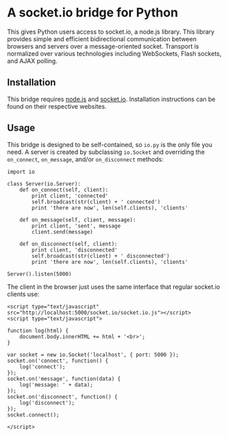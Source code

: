 # A socket.io bridge for Python

This gives Python users access to socket.io, a node.js library. This library provides simple and efficient bidirectional communication between browsers and servers over a message-oriented socket. Transport is normalized over various technologies including WebSockets, Flash sockets, and AJAX polling.

## Installation

This bridge requires [node.js](http://nodejs.org) and [socket.io](http://socket.io). Installation instructions can be found on their respective websites.

## Usage

This bridge is designed to be self-contained, so `io.py` is the only file you need. A server is created by subclassing `io.Socket` and overriding the `on_connect`, `on_message`, and/or `on_disconnect` methods:

    import io
    
    class Server(io.Server):
        def on_connect(self, client):
            print client, 'connected'
            self.broadcast(str(client) + ' connected')
            print 'there are now', len(self.clients), 'clients'
        
        def on_message(self, client, message):
            print client, 'sent', message
            client.send(message)
        
        def on_disconnect(self, client):
            print client, 'disconnected'
            self.broadcast(str(client) + ' disconnected')
            print 'there are now', len(self.clients), 'clients'
    
    Server().listen(5000)

The client in the browser just uses the same interface that regular socket.io clients use:

    <script type="text/javascript" src="http://localhost:5000/socket.io/socket.io.js"></script>
    <script type="text/javascript">

    function log(html) {
        document.body.innerHTML += html + '<br>';
    }

    var socket = new io.Socket('localhost', { port: 5000 });
    socket.on('connect', function() {
        log('connect');
    });
    socket.on('message', function(data) {
        log('message: ' + data);
    });
    socket.on('disconnect', function() {
        log('disconnect');
    });
    socket.connect();

    </script>
